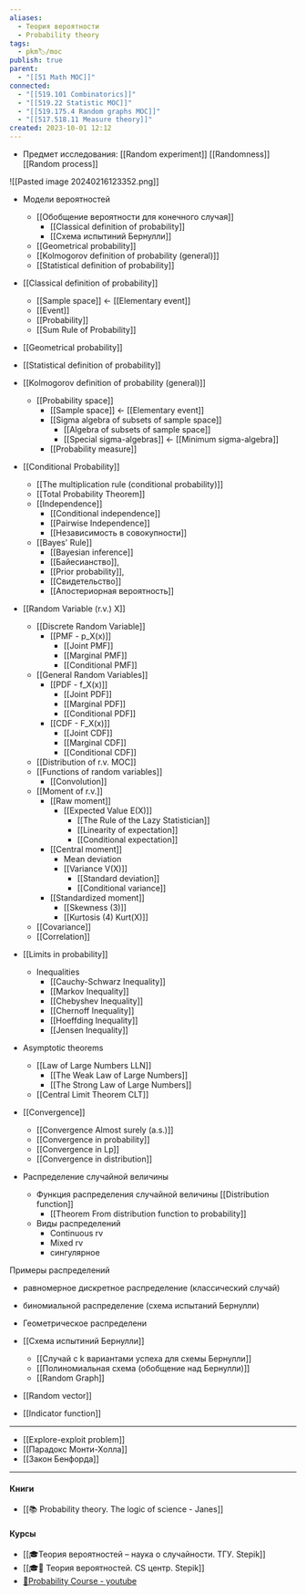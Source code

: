 ```yaml
---
aliases:
  - Теория вероятности
  - Probability theory
tags:
  - pkm🏷/moc
publish: true
parent:
  - "[[51 Math MOC]]"
connected:
  - "[[519.101 Combinatorics]]"
  - "[[519.22 Statistic MOC]]"
  - "[[519.175.4 Random graphs MOC]]"
  - "[[517.518.11 Measure theory]]"
created: 2023-10-01 12:12
---
```

   - Предмет исследования:  [[Random experiment]]  [[Randomness]] [[Random process]]

![[Pasted image 20240216123352.png]]

- Модели вероятностей
	- [[Обобщение вероятности для конечного случая]]
		- [[Classical definition of probability]]
		- [[Схема испытиний Бернулли]]
	- [[Geometrical probability]]
	- [[Kolmogorov definition of probability (general)]]
	- [[Statistical definition of probability]]

- [[Classical definition of probability]]
	- [[Sample space]] <- [[Elementary event]]
	- [[Event]]
	- [[Probability]]
	- [[Sum Rule of Probability]]
- [[Geometrical probability]]
- [[Statistical definition of probability]]
- [[Kolmogorov definition of probability (general)]]
	- [[Probability space]]
		- [[Sample space]] <- [[Elementary event]]
		- [[Sigma algebra of subsets of sample space]]
			- [[Algebra of subsets of sample space]]
			- [[Special sigma-algebras]] <- [[Minimum sigma-algebra]]
		- [[Probability measure]]

- [[Conditional Probability]] 
	- [[The multiplication rule (conditional probability)]]
	- [[Total Probability Theorem]]
	- [[Independence]]
		- [[Conditional independence]]
		- [[Pairwise Independence]]
		- [[Независимость в совокупности]]
	- [[Bayes' Rule]]
		- [[Bayesian inference]]
		- [[Байесианство]],
		- [[Prior probability]],
		- [[Свидетельство]]
		- [[Апостериорная вероятность]]


- [[Random Variable (r.v.) X]]
	- [[Discrete Random Variable]]
		- [[PMF - p_X(x)]]
			- [[Joint PMF]]
			- [[Marginal PMF]]
			- [[Conditional PMF]]
	- [[General Random Variables]]
		- [[PDF - f_X(x)]]
			- [[Joint PDF]]
			- [[Marginal PDF]]
			- [[Conditional PDF]]
		- [[CDF - F_X(x)]]
			- [[Joint CDF]]
			- [[Marginal CDF]]
			- [[Conditional CDF]]
	- [[Distribution of r.v. MOC]]
	- [[Functions of random variables]]
		- [[Convolution]]
	- [[Moment of r.v.]]
		- [[Raw moment]]
			- [[Expected Value E(X)]] 
				- [[The Rule of the Lazy Statistician]]
				- [[Linearity of expectation]]
				- [[Conditional expectation]]
		- [[Central moment]]
			- Mean deviation
			- [[Variance V(X)]]
				- [[Standard deviation]]
				- [[Conditional variance]]
		- [[Standardized moment]]
			- [[Skewness (3)]]
			- [[Kurtosis (4) Kurt(X)]]
	- [[Covariance]]
	- [[Correlation]]

- [[Limits in probability]]
	- Inequalities
		- [[Cauchy-Schwarz Inequality]]
		- [[Markov Inequality]]
		- [[Chebyshev Inequality]] 
		- [[Chernoff Inequality]]
		- [[Hoeffding Inequality]]
		- [[Jensen Inequality]]
- Asymptotic theorems
	- [[Law of Large Numbers LLN]]
		- [[The Weak Law of Large Numbers]]
		- [[The Strong Law of Large Numbers]]
	- [[Central Limit Theorem CLT]] 
- [[Convergence]]
	- [[Convergence Almost surely (a.s.)]] 
	- [[Convergence in probability]] 
	- [[Convergence in Lp]] 
	- [[Convergence in distribution]]




- Распределение случайной величины 
	- Функция распределения случайной величины [[Distribution function]]
		- [[Theorem From distribution function to probability]]
	- Виды распределений
		- Continuous rv
		- Mixed rv
		- сингулярное

Примеры распределений
- равномерное дискретное распределение (классический случай)
- биномиальной распределение (схема испытаний Бернулли)
- Геометрическое распределени 

- [[Схема испытиний Бернулли]]
	- [[Случай с k вариантами успеха для схемы Бернулли]]
	- [[Полиномиальная схема (обобщение над Бернулли)]]
	- [[Random Graph]] 




- [[Random vector]]


- [[Indicator function]]


---


- [[Explore-exploit problem]]
- [[Парадокс Монти-Холла]]
- [[Закон Бенфорда]]


---
#### Книги
- [[📚 Probability theory. The logic of science - Janes]]

#### Курсы
- [[🎓Теория вероятностей – наука о случайности. ТГУ. Stepik]]
- [[🎓🌰 Теория вероятностей. CS центр. Stepik]]
- [🎥Probability Course - youtube](https://www.youtube.com/channel/UCITVu6N08ljfYjuP98nXsLA/playlists)

